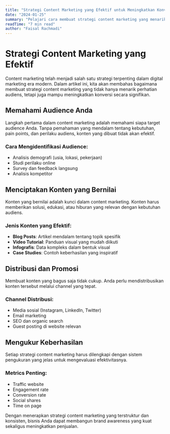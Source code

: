 ```yaml
---
title: "Strategi Content Marketing yang Efektif untuk Meningkatkan Konversi"
date: "2024-01-25"
summary: "Pelajari cara membuat strategi content marketing yang menarik audiens dan meningkatkan konversi dengan teknik-teknik terbaru."
readTime: "7 min read"
author: "Faisal Rachmadi"
---
```


# Strategi Content Marketing yang Efektif

Content marketing telah menjadi salah satu strategi terpenting dalam digital marketing era modern. Dalam artikel ini, kita akan membahas bagaimana membuat strategi content marketing yang tidak hanya menarik perhatian audiens, tetapi juga mampu meningkatkan konversi secara signifikan.

## Memahami Audience Anda

Langkah pertama dalam content marketing adalah memahami siapa target audience Anda. Tanpa pemahaman yang mendalam tentang kebutuhan, pain points, dan perilaku audiens, konten yang dibuat tidak akan efektif.

### Cara Mengidentifikasi Audience:
- Analisis demografi (usia, lokasi, pekerjaan)
- Studi perilaku online
- Survey dan feedback langsung
- Analisis kompetitor

## Menciptakan Konten yang Bernilai

Konten yang bernilai adalah kunci dalam content marketing. Konten harus memberikan solusi, edukasi, atau hiburan yang relevan dengan kebutuhan audiens.

### Jenis Konten yang Efektif:
- **Blog Posts**: Artikel mendalam tentang topik spesifik
- **Video Tutorial**: Panduan visual yang mudah diikuti
- **Infografis**: Data kompleks dalam bentuk visual
- **Case Studies**: Contoh keberhasilan yang inspiratif

## Distribusi dan Promosi

Membuat konten yang bagus saja tidak cukup. Anda perlu mendistribusikan konten tersebut melalui channel yang tepat.

### Channel Distribusi:
- Media sosial (Instagram, LinkedIn, Twitter)
- Email marketing
- SEO dan organic search
- Guest posting di website relevan

## Mengukur Keberhasilan

Setiap strategi content marketing harus dilengkapi dengan sistem pengukuran yang jelas untuk mengevaluasi efektivitasnya.

### Metrics Penting:
- Traffic website
- Engagement rate
- Conversion rate
- Social shares
- Time on page

Dengan menerapkan strategi content marketing yang terstruktur dan konsisten, bisnis Anda dapat membangun brand awareness yang kuat sekaligus meningkatkan penjualan.